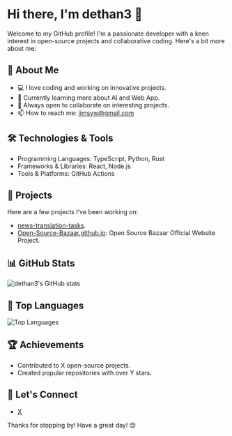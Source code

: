 # Hi there, I'm dethan3 👋

Welcome to my GitHub profile! I'm a passionate developer with a keen interest in open-source projects and collaborative coding. Here's a bit more about me:

## 🚀 About Me

- 💻 I love coding and working on innovative projects.
- 🌱 Currently learning more about AI and Web App.
- 🤝 Always open to collaborate on interesting projects.
- 📫 How to reach me: [iimsyw@gmail.com](mailto:iimsyw@gmail.com)

## 🛠️ Technologies & Tools

- Programming Languages: TypeScript, Python, Rust
- Frameworks & Libraries: React, Node.js
- Tools & Platforms: GitHub Actions

## 🔧 Projects

Here are a few projects I've been working on:
- [news-translation-tasks](https://github.com/freeCodeCamp/news-translation-tasks).
- [Open-Source-Bazaar.github.io](https://github.com/Open-Source-Bazaar/Open-Source-Bazaar.github.io): Open Source Bazaar Official Website Project.

## 📊 GitHub Stats

![dethan3's GitHub stats](https://github-readme-stats.vercel.app/api?username=dethan3&show_icons=true&theme=radical)

## 🌟 Top Languages

![Top Languages](https://github-readme-stats.vercel.app/api/top-langs/?username=dethan3&layout=compact&theme=radical)

## 🏆 Achievements

- Contributed to X open-source projects.
- Created popular repositories with over Y stars.

## 💬 Let's Connect

- [X](https://x.com/0x99Ethan3)

Thanks for stopping by! Have a great day! 😊

<!--
### Hi there 👋
**d-ethan3/d-ethan3** is a ✨ _special_ ✨ repository because its `README.md` (this file) appears on your GitHub profile.

Here are some ideas to get you started:

- 🔭 I’m currently working on ...
- 🌱 I’m currently learning ...
- 👯 I’m looking to collaborate on ...
- 🤔 I’m looking for help with ...
- 💬 Ask me about ...
- 📫 How to reach me: ...
- 😄 Pronouns: ...
- ⚡ Fun fact: ...
-->
